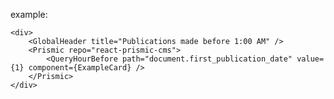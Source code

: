 example:

    <div>
        <GlobalHeader title="Publications made before 1:00 AM" />
        <Prismic repo="react-prismic-cms">
            <QueryHourBefore path="document.first_publication_date" value={1} component={ExampleCard} />
        </Prismic>
    </div>

